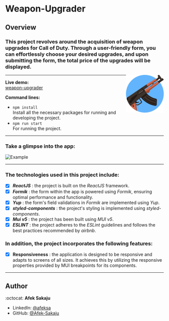 # Weapon-Upgrader

## Overview

### This project revolves around the acquisition of weapon upgrades for Call of Duty. Through a user-friendly form, you can effortlessly choose your desired upgrades, and upon submitting the form, the total price of the upgrades will be displayed.<br />

<img src="./readme-resources/weapon.png" width=120px height=120px align="right">

---

**Live demo:**</br>[weapon-upgrader](http://afektheminilearner.github.io/weapon-upgrader)

**Command lines:**

- `npm install` <br /> Install all the necessary packages for running and developing the project.
- `npm run start`<br /> For running the project.

---

### **Take a glimpse into the app:**

![Example](./readme-resources/project-gif.gif)

---

### The technologies used in this project include:

- [x] _**ReactJS**_ : the project is built on the _ReactJS_ framework.
- [x] _**Formik**_ : the form within the app is powered using _Formik_, ensuring optimal performance and functionality.
- [x] _**Yup**_ : the form's field validations in _Formik_ are implemented using _Yup_.
- [x] _**styled-components**_ : the project's styling is implemented using _styled-components_.
- [x] _**Mui v5**_ : the project has been built using _MUI v5_.
- [x] _**ESLINT**_ : the project adheres to the _ESLint_ guidelines and follows the best practices recommended by _airbnb_.

### In addition, the project incorporates the following features:

- [x] **Responsiveness** : the application is designed to be responsive and adapts to screens of all sizes. It achieves this by utilizing the responsive properties provided by MUI breakpoints for its components.

---

## Author

:octocat: **Afek Sakaju**

- LinkedIn: [@afeksa](https://www.linkedin.com/in/afeksa/)
- GitHub: [@Afek-Sakaju](https://github.com/Afek-Sakaju)
